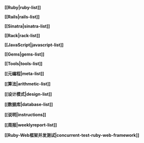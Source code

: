 **[[Ruby|ruby-list]]**

**[[Rails|rails-list]]**  

**[[Sinatra|sinatra-list]]**  

**[[Rack|rack-list]]**  

**[[JavaScript|javascript-list]]**

**[[Gems|gems-list]]**

**[[Tools|tools-list]]**

**[[元编程|meta-list]]**

**[[算法|arithmetic-list]]**

**[[设计模式|design-list]]**

**[[数据库|database-list]]**

**[[说明|instructions]]**  

**[[周报|weeklyreport-list]]**   

**[[Ruby-Web框架并发测试|concurrent-test-ruby-web-framework]]**  





